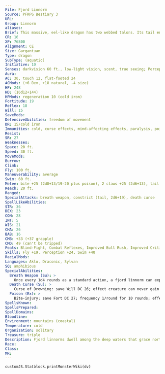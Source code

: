 ```yaml
---
File: Fjord Linnorm
Source: PFRPG Bestiary 3
URL: 
Group: Linnorm
aliases: 
Brief: This massive, eel-like dragon has two webbed talons. Its tail ends in large and powerful-looking flukes.
CR: 16
XP: 76800
Alignment: CE
Size: Gargantuan
Type: dragon
SubType: (aquatic)
Initiative: 10
Senses: darkvision 60 ft., low-light vision, scent, true seeing; Perception +24
Aura: 
AC: 30, touch 12, flat-footed 24
ACMods: (+6 Dex, +18 natural, -4 size)
HP: 248
HD: (16d12+144)
HPMods: regeneration 10 (cold iron)
Fortitude: 19
Reflex: 18
Will: 15
SaveMods: 
DefensiveAbilities: freedom of movement
DR: 15/cold iron
Immunities: cold, curse effects, mind-affecting effects, paralysis, poison, sleep
Resist: 
SR: 27
Weaknesses: 
Space: 20 ft.
Speed: 30 ft.
MoveMods: 
Burrow: 
Climb: 
Fly: 100 ft.
Maneuverability: average
Swim: 60 ft.
Melee: bite +25 (2d8+13/19-20 plus poison), 2 claws +25 (2d6+13), tail +20 (2d6+6 plus grab)
Reach: 20 ft.
Ranged: 
SpecialAttacks: breath weapon, constrict (tail, 2d6+19), death curse
SpellLikeAbilities: 
STR: 36
DEX: 23
CON: 28
INT: 5
WIS: 21
CHA: 26
BAB: 16
CMB: +33 (+37 grapple)
CMD: 49 (can't be tripped)
Feats: Blind-Fight, Combat Reflexes, Improved Bull Rush, Improved Critical (bite), Improved Initiative, Lightning Reflexes, Power Attack, Vital Strike
Skills: Fly +19, Perception +24, Swim +40
RacialMods: 
Languages: Aklo, Draconic, Sylvan
SQ: amphibious
SpecialAbilities:
  Breath Weapon (Su): >
    Once every 1d4 rounds as a standard action, a fjord linnorm can expel a 120-foot line of icy fluid, dealing 16d8 points of cold damage to all creatures struck (Reflex DC 27 for half damage). The freezing liquid quickly hardens to sheets of ice, causing any creature that takes damage to move at only half its normal speed for 1d4 rounds. A DC 27 Strength check made as a full-round action allows a character to break free of the ice before this duration expires. The save DC and Strength check DC are Constitution-based.
  Death Curse (Su): >
    Curse of Drowning: save Will DC 26; effect creature can never gain the benefit of water breathing, and if it possesses this ability, loses it as long as it suffers the curse. In addition, the creature can hold its breath only half as long as normal, and whenever the cursed creature holds its breath, it functions as if sickened.
  Poison (Ex): >
    Bite-injury; save Fort DC 27; frequency 1/round for 10 rounds; effect 3d6 cold damage and 1d6 Con drain; cure 2 consecutive saves.
SpellsKnown: 
SpellsPrepared: 
SpellDomains: 
Bloodline: 
Environment: mountains (coastal)
Temperature: cold
Organization: solitary
Treasure: triple
Description: Fjord linnorms dwell among the deep waters that grace northern coastlines where fingers of land create complex rivulets, venturing out to sea to feed on sharks and whales when they cannot find settlements or traveling caravans to savage. As their favored haunts often overlap with coastal trade routes, regions known to be within the territory of a fjord linnorm are often avoided by ships. Fjord linnorms are not particularly adept at capsizing ships, as are some other large aquatic monsters, but one might argue that such tactics are unnecessary for a creature the size and power of a fjord linnorm in the first place.  Both the curse and poison of a fjord linnorm are extremely dangerous for those who frequent the waterways of the north. The fjord linnorm's curse is particularly devastating to aquatic creatures, and such beings are careful to avoid any possible conflict with such linnorms.  A fjord linnorm is 60 feet long and weighs just over 10,000 pounds.
Race: 
Class: 
MR: 
---
```

```dataviewjs
customJS.Statblock.printMonsterWiki(dv)
```
